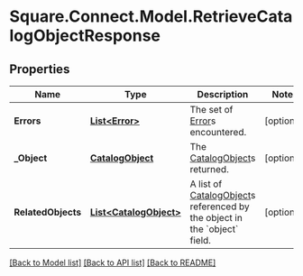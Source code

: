 # Square.Connect.Model.RetrieveCatalogObjectResponse
## Properties

Name | Type | Description | Notes
------------ | ------------- | ------------- | -------------
**Errors** | [**List&lt;Error&gt;**](Error.md) | The set of [Error](#type-error)s encountered. | [optional] 
**_Object** | [**CatalogObject**](CatalogObject.md) | The [CatalogObject](#type-catalogobject)s returned. | [optional] 
**RelatedObjects** | [**List&lt;CatalogObject&gt;**](CatalogObject.md) | A list of [CatalogObject](#type-catalogobject)s referenced by the object in the &#x60;object&#x60; field. | [optional] 



[[Back to Model list]](../README.md#documentation-for-models) [[Back to API list]](../README.md#documentation-for-api-endpoints) [[Back to README]](../README.md)

